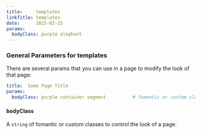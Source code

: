 ```yaml
---
title:     templates
linkTitle: templates
date:      2025-02-25
params:
  bodyClass: purple elephant
---
```


### General Parameters for templates

There are several params that you can use in a page to modify the look of that
page:

```yaml
title:  Some Page Title
params:
  bodyClass: purple container segment          # fomantic or custom class names
```


#### bodyClass

A `string` of fomantic or custom classes to control the look of a page.